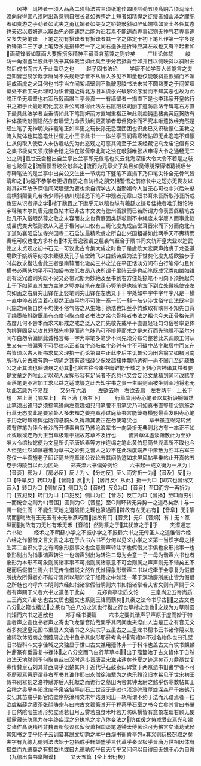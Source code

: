 <!-- { "loadSidebar": true } -->
　　风神　风神者一须人品髙二须师法古三须纸笔佳四须险劲五须髙眀六须润泽七须向背得宜八须时出新意则自然长者如秀整之士短者如精悍之徒痩者如山泽之臞肥者如贵游之子劲者如武夫之勇猛媚者如美女之娇娆敧斜如醉仙端楷如贤士各任其态也夫迟以取妍速以取劲先必能速然后能为迟若素不能速而専事迟则无神气若専事速又多失势笔锋　下笔之初有搭锋者有折锋者其一字之体定于初下笔凡作第一字多是折锋第二三字承上笔势多是搭锋若一字之间右邉多是折锋应其左故也又有平起者如画藏锋者如篆画大要折搭多精神平藏善含蓄兼之则妙矣
　　广川论体裁
　　峻防一角潜虚半股此于法书其体裁当如此矣至于分若抵背合如并目以侧映斜以斜附曲然后成书而古人于此盖尽之也
　　赵子固书法论
　　学唐不如学晋人皆能言之夫岂知晋岂易学哉学唐尚不失规矩学晋不从唐入多见不知量也仅能敧斜虽欲媚而不媚翻成画虎之犬耳何也书字当立间架墙壁则不骫骳思陵书法未尝不圆熟要之于间架墙壁处不着工夫此理可为识者道近得北方旧本虞永兴破邪论序爱而不知其恶也故为此説正坐无墙壁也右军乐毅画讃兰亭最真一一有墙壁者一搨直下是也李玮家开皇帖行书之祖于此最昭昭化度及鲁公离堆得此法左右隂阳极眀丽丁道防启法寺碑笔右方直下最具此法学者当垂情如此下笔则妍丽方直端重楷正昧此则痴钝墨猪矣黄庭贺防有钟体虽微敧侧隐然亦有墙壁力命表劲利更髙学者毋但狥俗而不究本唯遗教经宛然是经生笔了无神明决非羲笔正如率更之玩长孙无忌面团团也识此已又识破懐仁圣教之流入院体也其逸笔处世谓之小王书此书一一体兰亭玉润霜寒诸帖即无此逸笔不知懐仁从何取入使后人未仿羲帖先为此态观之可恶其流至于兰溪经藏记乌龙庙记僧有交之集书极矣又须戒徐会稽之浊在跛偃李北海之浊在敧斜唯张从申得大令之通畅无二公之流且世云会稽出自兰亭出兰亭即无偃笔也又云北海深悟大令大令不若是之敧跛也跛偃之流而悮吾坡公敧斜之流而为元章父子矣且如吴傅朋深得诸葛祯瑶台寺碑笔法的是兰亭中出矣公又生出一节病每下竪笔不直搨下乃仰笔尖锋全无骨气皆清和之为隘不恭学者更切自防之自防检之朋交相警悟之前修长中之短亦无畏友以觉其非耳故予深信间架墙壁为要也余自谓学古人当勤媚今人当无心可也中兴后朱壑岩横斜颠倒几若杨少师孙勒川规矩恐下笔不中观者元章曰奴书耳朱吾所取孙吾所戒也更从识者评之学楷于魏晋之下邈乎无以稽也纵有羲繇之迹号佳絶者唯乐毅论海宇秣陵本尔其唐元度鱼帖本已非古本文次有徳州画讃而已若所谓力命表固繇精笔古劲几不入俗眼然尊之敬之未容而友之也黄庭固类繇敧侧不中绳度未学唐人而事此徒成畵虎类犬然则欲从入道于楷何从曰仅有三焉化度九成庙堂耳晋宋而下分而南北有丁道防襄阳启法寺兴国寺二石启法最精欧虞之所自出兴国粗甚如此两手天不夀精而夀粗可叹也北方多朴有体无晋逸雅谓之氊裘气至合于隋书同文轨开皇大业以迨武徳之末贞观之初书石无一可议此古今集大成之时也于是虞欧大宏厥声始虞于龙圣道塲欧于姚辨等刻亦未臻极及孔子庙堂碑飞来白鹤诗虞为法于世矣化度九成欧独歩于时矣欲求楷法舎此三者是南辕而北辙矣三书之法在平正恬淡分间布白行笔停匀且如横书必两头均平不可如俗书左低右昂八诀所谓千里阵云是也起笔既成冗类如凿如锥则有泛冗锥则尖既不尖又必带冗斯为妙絶及至书到右方住处捺笔不可向下须拥起向上于下如绳直其左方主笔之竪亦结笔在左穿心竪笔是也捺笔宜下到立处微捺使锋左向如画之右肩突出锋在上竪笔则突出锋在左也又于十字处如中字牛字年字凡是一横一直中停者皆当着心凝然正直平均不可使一髙一低一斜一敧少渉世俗守此法既牢则凡施之间架自然平均使不俗气俗之从生始于徐浩也知兰亭韵致取有映带不知先自背了绳墨敧斜跛偃虽有态度何取态度者书法之余也骨格者书法之祖也今未正骨格先尚态度几何不舎本而求末耶戒之戒之泛入之门先敬先戒平平直直轻轻匀匀俗咎率更体为排算固足以攻其短然先排算而尚气脉乃可不排算而求之是未行而先驰理不至尔分间布白勿令偏侧此诚格言每一字为率笔多笔少不同先须分布匀整若此未调顺工何从生又有一般偏旁不可尽律以正者每字必敧嵗字必舛有字不可破中丛字取居中而又在右皆须以古人所书求其义理执一而论第曰中正此李后主讥鲁公为田舎翁又如禇河南所称八分古雅有韵一切尚之甚有疎拙薛少保发越禇体飘扬透彻一尚不囘几至迂疎鲁公之正其流也俗诚悬之劲其也寒古往今来中庸鲜能千载之下刻心苦神诸其然者要是文章之外唯此足以观人发挥形容有足尚者不忍怠也又尝妄论文章精到尚可改餙字画落笔更不容加工求以益之适或壊之此吾知字书之贵一生眠则画被坐则画地将老无功此艺厥为不易哉
　　又分布六法
　　左欲去吻　右欲去肩　左右两平　上长下短　左上满【喃左上】　右下满【所右下】
　　行草宜用枣心笔者以其折袅婉媚然此笔须出锋用之须捺笔锋向左意趣如只用笔腰不用笔尖乃可如真书直竪用尖则施之行草无态度此是要紧处人多未知之姜尧章孙过庭草书言能笼罨横竪最善发眀枣心笔于用之时每难挥运防钩悬腕乆久得趣其要正在勿使笔尖也
　　草书虽连绵宛转然须有停笔为佳今长沙所开懐素自叙乃苏沧浪辈书一向袅折无典则北方有一本正不如此或歇或连乃为正当草极难于拙故苏草不及行也
　　晋贤草体虚淡萧散此为至妙唯大令绾秋蛇便为文皇所讥至唐旭素等方作连绵之笔此黄伯思简亝尧章所不取也今人但见烂然如藤纒者为草书之妙要之晋人之妙不在此法度端严中萧散为胜耳右军三卷仅一半真施老子印证简亝尧章诸公议论去其间伪迹如求屏风帖早乗帖止开真帖五卷于海陵当以此为区处
　　郑夹漈六书偏旁例论
　　六书起一成文衡为一从为丨【音衮】邪为丿【房必反】反丿为乀【分勿反】至乀而穷折一为【音及】反为□【呼旱反】转□为【音隠】反为【居月反亻从此】折一为□【即穴也音绵又音入】转□为□【侧加反】侧□为【音吠】反为□【音泉】至□而穷一再折为冂【五犯反】转冂为凵【口犯反】侧凵为匚【音方】反匸为□【音播】至□而穷引一而统合之则为ꇰ【音围】圆则为○【音星】至○则环转无异势一之道尽矣然丨与一偶一能生而丨不能生天地之道隂阳之理也篆通而辟故有左无右有【音阜】无篆眀而晦故有王无玉有未无朱篆巧而拙故有冂【音贡】无【音烱】有丨无丶篆纵而拘故有刀无匕有禾无禾【音稽】然则篆之于其犹筮之于乎
　　夹漈通志六书论
　　经术之不眀繇小学之不振小学之不振繇六书之无传圣人之道惟借六经六经之作惟借文言文言之本在于六书六书不分何以见义小学之义第一当识字母之相生第二当识文字之有间象形指事文也会意谐声转注字也假借文字俱也象形指事一也象形别出为指事谐声转注一也谐声别出为转注二母为会意一子一母为谐声六书也者象形为本形不可象则属诸事事不可指则属诸意意不可会则属之声声则无不谐矣五不足而后假借生焉六书无传惟借説文然许氏惟得象形谐声二书以成牵于会意复为假借所扰故所得者亦不能守焉所以颠沛沦于经籍之中如泛一苇于溟渤靡所底止皆为假借之所魅也呜呼六书眀则六经如指诸掌假借眀则六书如指诸掌若夫省文则有声闗于义者有声闗于义者六书之道备于此矣
　　元郑肯亭忠质文论
　　三皇尚忠五帝尚质三王尚文八卦忠也古文质也籀文也篆则王降而覇矣其秦之法令书乎古之古文也八分之籀也楷法之篆也飞白八分之流也行楷之行也草楷之走也之规为方草则圆其矩而六书之道散也
　　郑子经书要篇
　　六书之要其谐声乎声原于虚而妙于物言者声之宣也书者声之寄也飞龙肇音防哉閴乎其罔闻也夹漈山人当是正之有音无文者多矣逮皇元图书重启人文谐书之义实宗乎五虽古之三皇龙书穂书云书诸作蔑以加诸猗欤休哉商之倒薤周之虎书鱼书其象形耶彛考禽书鸾诸体不过名物作也曰孔壁旧书皆科斗文字佳城之文独显于世曰古文襍用籀体非一于科斗也盖古文有坟书麒麟钟鼎篆有垂露复书襍体之八分变而飞白行草草本出于籀籀始于古文皆体于自然效法天地然则予何取衷哉曰汉时远歩晋唐至宋滋弗逮矣苍夏之迹远矣币刀鼎鬲世复寡传賛皇石刻其非西周乎诅楚其兴于近代乎石鼓泰山碑暨于两京遗书旧畵学者不可不歴观焉黄庭谓非右军书其谁作耶曰永僧徐浩辈为之也乐毅论旧本希见于世宋初王侍书别冩刻之洛神赋亦后人托献之而诡行之墓田丙舎其钟太尉之懿乎伤寒数帖其王会稽之奥乎李阳冰庻子泉铭怡亭刻石二世诏无是过也浯溪碑雅厚雄深森严于瘗鹤万安记其苖裔乎郎官防壁序祭濠州文末年诰身同出一轨所谓不约于法而凡踏焉者一扫欧虞褚薛之疲苶张顔畴宗与曰宗古文籀篆其开于程蔡乎石室之书今亡矣其言曰书肇于自然隂阳生焉形势立焉若日月云雾若虫食木叶若刀防纵横皆有意象左廻右顾无使孤露藏头防尾力在字终疾涩之分执笔之度八体变法之防崔瑗之俦咸受业焉光和建安诸作髙眀精粹非魏晋所儗议张留侯萧相国谈笔道钟太傅著论可为格言矣诸葛武侯其知书之变乎扬子云训纂其説文切韵之本乎白溪书衡肯亭包其义则衍极窃取之矣夫字有九徳九徳则法法始于包牺成乎轩颉盛乎三代革乎秦汉极乎晋唐万世相因体有损益而九徳莫之有损益也或曰九徳孰传乎曰天传乎又问何以自得曰无媿于心为自得【九徳出虞书臯陶谟】
　　又天五篇【仝上出衍极】
